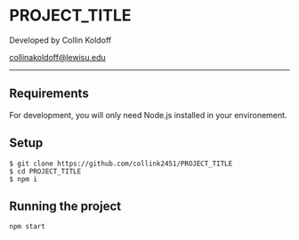 # PROJECT_TITLE

Developed by Collin Koldoff

collinakoldoff@lewisu.edu

---
## Requirements

For development, you will only need Node.js installed in your environement.

## Setup

    $ git clone https://github.com/collink2451/PROJECT_TITLE
    $ cd PROJECT_TITLE
    $ npm i

## Running the project

    npm start
